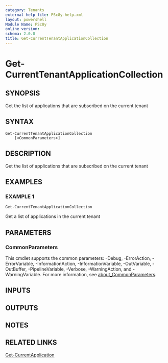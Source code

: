 ```yaml
---
category: Tenants
external help file: PSc8y-help.xml
layout: powershell
Module Name: PSc8y
online version:
schema: 2.0.0
title: Get-CurrentTenantApplicationCollection
---
```


# Get-CurrentTenantApplicationCollection

## SYNOPSIS
Get the list of applications that are subscribed on the current tenant

## SYNTAX

```
Get-CurrentTenantApplicationCollection
	[<CommonParameters>]
```

## DESCRIPTION
Get the list of applications that are subscribed on the current tenant

## EXAMPLES

### EXAMPLE 1
```
Get-CurrentTenantApplicationCollection
```

Get a list of applications in the current tenant

## PARAMETERS

### CommonParameters
This cmdlet supports the common parameters: -Debug, -ErrorAction, -ErrorVariable, -InformationAction, -InformationVariable, -OutVariable, -OutBuffer, -PipelineVariable, -Verbose, -WarningAction, and -WarningVariable. For more information, see [about_CommonParameters](http://go.microsoft.com/fwlink/?LinkID=113216).

## INPUTS

## OUTPUTS

## NOTES

## RELATED LINKS

[Get-CurrentApplication]()

